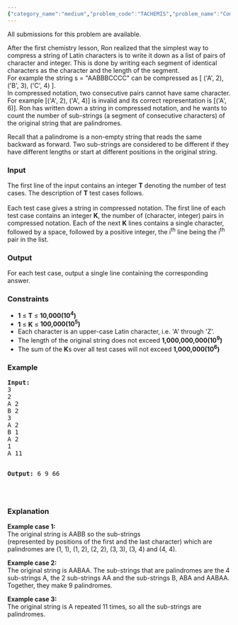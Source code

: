 ```yaml
---
{"category_name":"medium","problem_code":"TACHEMIS","problem_name":"Compressed String","languages_supported":{"0":"ADA","1":"ASM","2":"BASH","3":"BF","4":"C","5":"C99 strict","6":"CAML","7":"CLOJ","8":"CLPS","9":"CPP 4.3.2","10":"CPP 4.9.2","11":"CPP14","12":"CS2","13":"D","14":"ERL","15":"FORT","16":"FS","17":"GO","18":"HASK","19":"ICK","20":"ICON","21":"JAVA","22":"JS","23":"LISP clisp","24":"LISP sbcl","25":"LUA","26":"NEM","27":"NICE","28":"NODEJS","29":"PAS fpc","30":"PAS gpc","31":"PERL","32":"PERL6","33":"PHP","34":"PIKE","35":"PRLG","36":"PYTH","37":"PYTH 3.4","38":"RUBY","39":"SCALA","40":"SCM guile","41":"SCM qobi","42":"ST","43":"TCL","44":"TEXT","45":"WSPC"},"max_timelimit":1,"source_sizelimit":50000,"problem_author":"tuananh93","problem_tester":"keshav_57","date_added":"15-05-2013","tags":{"0":"cook36","1":"medium","2":"palindrome","3":"strings","4":"tuananh93"},"editorial_url":"http://discuss.codechef.com/problems/TACHEMIS","time":{"view_start_date":1374431400,"submit_start_date":1374431400,"visible_start_date":1374431400,"end_date":1735669800},"layout":"problem"}
---
```

<span class="solution-visible-txt">All submissions for this problem are available.</span><p>
After the first chemistry lesson, Ron realized that the simplest way to compress a string of Latin characters is to write it down as a list of pairs of character and integer. This is done by writing each segment of identical characters as the character and the length of the segment.<br />
For example the string s = "AABBBCCCC" can be compressed as [ ('A', 2), ('B', 3), ('C', 4) ].<br />
In compressed notation, two consecutive pairs cannot have same character. For example [('A', 2), ('A', 4)] is invalid and its correct representation is [('A', 6)]. Ron has written down a string in compressed notation, and he wants to count the number of sub-strings (a segment of consecutive characters) of the original string that are palindromes.
</p>
<p>
Recall that a palindrome is a non-empty string that reads the same backward as forward. Two sub-strings are considered to be different if they have different lengths or start at different positions in the original string.
</p>
<h3>Input</h3>
<p>The first line of the input contains an integer <b>T</b> denoting the number of test cases. The description of <b>T</b> test cases follows. <br /><br />
Each test case gives a string in compressed notation. The first line of each test case contains an integer <b>K</b>, the number of (character, integer) pairs in compressed notation. Each of the next <b>K</b> lines contains a single character, followed by a space, followed by a positive integer, the i<sup>th</sup> line being the i<sup>th</sup> pair in the list.</p>
<h3>Output</h3>
<p>For each test case, output a single line containing the corresponding answer.
</p>
<h3>Constraints</h3>
<ul>
<li><b>1</b> ≤ <b>T</b> ≤ <b>10,000(10<sup>4</sup>)</b></li>
<li><b>1</b> ≤ <b>K</b> ≤ <b>100,000(10<sup>5</sup>)</b></li>
<li>Each character is an upper-case Latin character, i.e. 'A' through 'Z'.
</li><li>The length of the original string does not exceed <b>1,000,000,000(10<sup>9</sup>)</b></li>
<li>The sum of the <b>K</b>s over all test cases will not exceed <b>1,000,000(10<sup>6</sup>)</b></li>
</ul>
<h3>Example</h3>
<pre><b>Input:</b>
3
2
A 2
B 2
3
A 2
B 1
A 2
1
A 11

<b>Output:</b>
6
9
66

</pre><h3>Explanation</h3>
<p>
<b>Example case 1: </b><br />
The original string is AABB so the sub-strings<br />
(represented by positions of the first and the last character) which are palindromes are (1, 1), (1, 2), (2, 2), (3, 3), (3, 4) and (4, 4).
</p>
<p>
<b>Example case 2: </b><br />
The original string is AABAA. The sub-strings that are palindromes are the 4 sub-strings A, the 2 sub-strings AA and the sub-strings B, ABA and AABAA. Together, they make 9 palindromes.
</p>
<p>
<b>Example case 3: </b><br />
The original string is A repeated 11 times, so all the sub-strings are palindromes.
</p>
